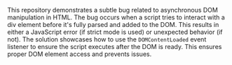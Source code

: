 This repository demonstrates a subtle bug related to asynchronous DOM manipulation in HTML.  The bug occurs when a script tries to interact with a div element before it's fully parsed and added to the DOM. This results in either a JavaScript error (if strict mode is used) or unexpected behavior (if not). The solution showcases how to use the `DOMContentLoaded` event listener to ensure the script executes after the DOM is ready. This ensures proper DOM element access and prevents issues.